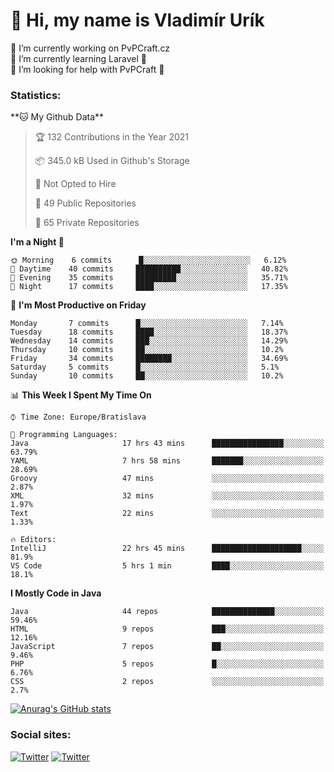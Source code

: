 <h1> 👋 Hi, my name is Vladimír Urík</h1>
<p>
 🔭 I’m currently working on PvPCraft.cz<br>
 🌱 I’m currently learning Laravel 💙<br>
 🤔 I’m looking for help with PvPCraft 💝<br>
</p>
<h3>Statistics:</h3>
<!--START_SECTION:waka-->
**🐱 My Github Data** 

> 🏆 132 Contributions in the Year 2021
 > 
> 📦 345.0 kB Used in Github's Storage 
 > 
> 🚫 Not Opted to Hire
 > 
> 📜 49 Public Repositories 
 > 
> 🔑 65 Private Repositories  
 > 
**I'm a Night 🦉** 

```text
🌞 Morning    6 commits      █░░░░░░░░░░░░░░░░░░░░░░░░   6.12% 
🌆 Daytime    40 commits     ██████████░░░░░░░░░░░░░░░   40.82% 
🌃 Evening    35 commits     █████████░░░░░░░░░░░░░░░░   35.71% 
🌙 Night      17 commits     ████░░░░░░░░░░░░░░░░░░░░░   17.35%

```
📅 **I'm Most Productive on Friday** 

```text
Monday       7 commits      █░░░░░░░░░░░░░░░░░░░░░░░░   7.14% 
Tuesday      18 commits     ████░░░░░░░░░░░░░░░░░░░░░   18.37% 
Wednesday    14 commits     ███░░░░░░░░░░░░░░░░░░░░░░   14.29% 
Thursday     10 commits     ██░░░░░░░░░░░░░░░░░░░░░░░   10.2% 
Friday       34 commits     ████████░░░░░░░░░░░░░░░░░   34.69% 
Saturday     5 commits      █░░░░░░░░░░░░░░░░░░░░░░░░   5.1% 
Sunday       10 commits     ██░░░░░░░░░░░░░░░░░░░░░░░   10.2%

```


📊 **This Week I Spent My Time On** 

```text
⌚︎ Time Zone: Europe/Bratislava

💬 Programming Languages: 
Java                     17 hrs 43 mins      ████████████████░░░░░░░░░   63.79% 
YAML                     7 hrs 58 mins       ███████░░░░░░░░░░░░░░░░░░   28.69% 
Groovy                   47 mins             ░░░░░░░░░░░░░░░░░░░░░░░░░   2.87% 
XML                      32 mins             ░░░░░░░░░░░░░░░░░░░░░░░░░   1.97% 
Text                     22 mins             ░░░░░░░░░░░░░░░░░░░░░░░░░   1.33%

🔥 Editors: 
IntelliJ                 22 hrs 45 mins      ████████████████████░░░░░   81.9% 
VS Code                  5 hrs 1 min         ████░░░░░░░░░░░░░░░░░░░░░   18.1%

```

**I Mostly Code in Java** 

```text
Java                     44 repos            ██████████████░░░░░░░░░░░   59.46% 
HTML                     9 repos             ███░░░░░░░░░░░░░░░░░░░░░░   12.16% 
JavaScript               7 repos             ██░░░░░░░░░░░░░░░░░░░░░░░   9.46% 
PHP                      5 repos             █░░░░░░░░░░░░░░░░░░░░░░░░   6.76% 
CSS                      2 repos             ░░░░░░░░░░░░░░░░░░░░░░░░░   2.7%

```



<!--END_SECTION:waka-->

[![Anurag's GitHub stats](https://github-readme-stats.vercel.app/api?username=vladimir-urik)](https://github.com/anuraghazra/github-readme-stats)

<h3>Social sites:</h3>
<p><a href="https://twitter.com/GGGEDR" target="_blank"><img alt="Twitter" src="https://img.shields.io/badge/twitter-%231DA1F2.svg?&style=for-the-badge&logo=twitter&logoColor=white" /></a> <a href="https://www.reddit.com/user/GGGEDR" target="_blank"><img alt="Twitter" src="https://img.shields.io/badge/reddit-%23FE6262.svg?&style=for-the-badge&logo=reddit&logoColor=white" /></a>
</p>
